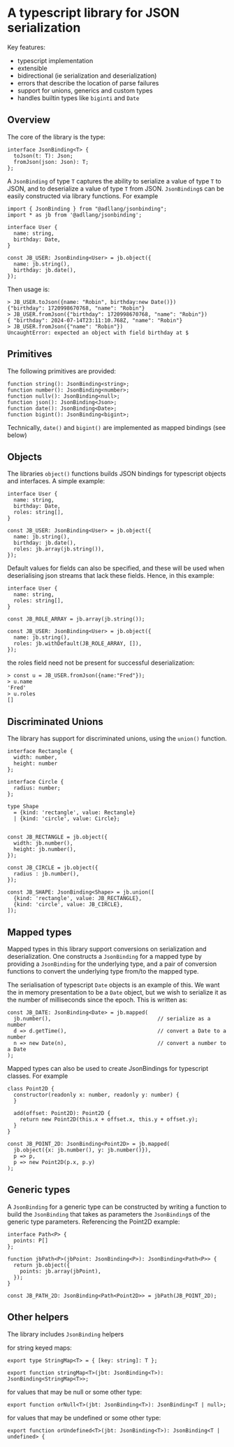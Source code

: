 # A typescript library for JSON serialization

Key features:
* typescript implementation
* extensible
* bidirectional (ie serialization and deserialization)
* errors that describe the location of parse failures
* support for unions, generics and custom types
* handles builtin types like `biginti` and `Date`

## Overview

The core of the library is the type:

```
interface JsonBinding<T> {
  toJson(t: T): Json;
  fromJson(json: Json): T;
};
```

A `JsonBinding` of type `T` captures the ability to serialize
a value of type `T` to JSON, and to deserialize a value of
type `T` from JSON. `JsonBinding`s can be easily constructed
via library functions. For example

```
import { JsonBinding } from "@adllang/jsonbinding";
import * as jb from '@adllang/jsonbinding';

interface User {
  name: string,
  birthday: Date,
}

const JB_USER: JsonBinding<User> = jb.object({
  name: jb.string(),
  birthday: jb.date(),
});
````

Then usage is:

```
> JB_USER.toJson({name: "Robin", birthday:new Date()})
{"birthday": 1720998670768, "name": "Robin"}
> JB_USER.fromJson({"birthday": 1720998670768, "name": "Robin"})
{ "birthday": 2024-07-14T23:11:10.768Z, "name": "Robin"}
> JB_USER.fromJson({"name": "Robin"})
UncaughtError: expected an object with field birthday at $
```

## Primitives

The following primitives are provided:

```
function string(): JsonBinding<string>;
function number(): JsonBinding<number>;
function nullv(): JsonBinding<null>;
function json(): JsonBinding<Json>;
function date(): JsonBinding<Date>;
function bigint(): JsonBinding<bigint>;
```

Technically, `date()` and `bigint()` are implemented as mapped bindings (see below)

## Objects

The libraries `object()` functions builds JSON bindings for typescript objects and interfaces. A simple example:

```
interface User {
  name: string,
  birthday: Date,
  roles: string[],
}

const JB_USER: JsonBinding<User> = jb.object({
  name: jb.string(),
  birthday: jb.date(),
  roles: jb.array(jb.string()),
});
```

Default values for fields can also be specified, and these will be used when deserialising json streams that lack
these fields. Hence, in this example:

```
interface User {
  name: string,
  roles: string[],
}

const JB_ROLE_ARRAY = jb.array(jb.string());

const JB_USER: JsonBinding<User> = jb.object({
  name: jb.string(),
  roles: jb.withDefault(JB_ROLE_ARRAY, []),
});
```

the roles field need not be present for successful deserialization:

```
> const u = JB_USER.fromJson({name:"Fred"});
> u.name
'Fred'
> u.roles
[]
```

## Discriminated Unions

The library has support for discriminated unions, using the `union()` function.

```
interface Rectangle {
  width: number,
  height: number
};

interface Circle {
  radius: number;
};

type Shape
  = {kind: 'rectangle', value: Rectangle}
  | {kind: 'circle', value: Circle};


const JB_RECTANGLE = jb.object({
  width: jb.number(),
  height: jb.number(),
});

const JB_CIRCLE = jb.object({
  radius : jb.number(),
});

const JB_SHAPE: JsonBinding<Shape> = jb.union([
  {kind: 'rectangle', value: JB_RECTANGLE},
  {kind: 'circle', value: JB_CIRCLE},
]);
```

## Mapped types

Mapped types in this library support conversions on serialization and deserialization. One constructs a `JsonBinding` for
a mapped type by providing a `JsonBinding` for the underlying type, and a pair of conversion functions to convert the
underlying type from/to the mapped type.

The serialisation of typescript `Date` objects is an example of this. We want the in memory presentation to be a `Date`
object, but we wish to serialize it as the number of milliseconds since the epoch. This is written as:


```
const JB_DATE: JsonBinding<Date> = jb.mapped(
  jb.number(),                                  // serialize as a number
  d => d.getTime(),                             // convert a Date to a number
  n => new Date(n),                             // convert a number to a Date
);
```

Mapped types can also be used to create JsonBindings for typescript classes. For example

```
class Point2D {
  constructor(readonly x: number, readonly y: number) {
  }

  add(offset: Point2D): Point2D {
    return new Point2D(this.x + offset.x, this.y + offset.y);
  }
}

const JB_POINT_2D: JsonBinding<Point2D> = jb.mapped(
  jb.object({x: jb.number(), y: jb.number()}),
  p => p,
  p => new Point2D(p.x, p.y)
);
```


## Generic types

A `JsonBinding` for a generic type can be constructed by writing a function to build the `JsonBinding` that takes as parameters the `JsonBinding`s of
the generic type parameters. Referencing the Point2D example:

```
interface Path<P> {
  points: P[]
};
  
function jbPath<P>(jbPoint: JsonBinding<P>): JsonBinding<Path<P>> {
  return jb.object({
    points: jb.array(jbPoint),
  });
}

const JB_PATH_2D: JsonBinding<Path<Point2D>> = jbPath(JB_POINT_2D);
```

## Other helpers

The library includes `JsonBinding` helpers

for string keyed maps:

```
export type StringMap<T> = { [key: string]: T };

export function stringMap<T>(jbt: JsonBinding<T>): JsonBinding<StringMap<T>>;
```

for values that may be null or some other type:

```
export function orNull<T>(jbt: JsonBinding<T>): JsonBinding<T | null>;
```

for values that may be undefined or some other type:

```
export function orUndefined<T>(jbt: JsonBinding<T>): JsonBinding<T | undefined> {
```
